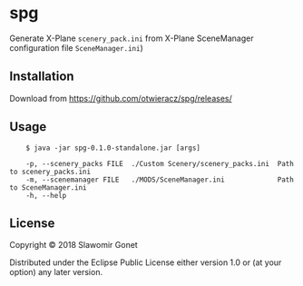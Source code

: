 # spg

Generate X-Plane `scenery_pack.ini` from X-Plane SceneManager configuration file `SceneManager.ini`)

## Installation

Download from https://github.com/otwieracz/spg/releases/

## Usage

```
    $ java -jar spg-0.1.0-standalone.jar [args]

    -p, --scenery_packs FILE  ./Custom Scenery/scenery_packs.ini  Path to scenery_packs.ini
    -m, --scenemanager FILE   ./MODS/SceneManager.ini             Path to SceneManager.ini
    -h, --help
```

## License

Copyright © 2018 Slawomir Gonet

Distributed under the Eclipse Public License either version 1.0 or (at
your option) any later version.
